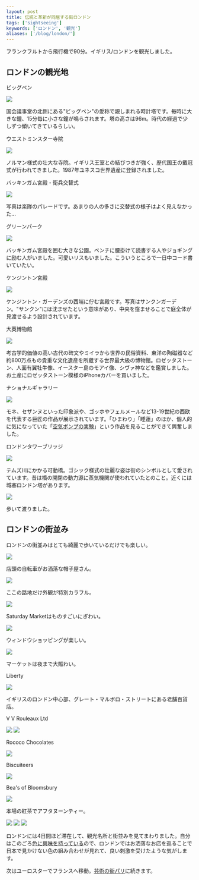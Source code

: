 ```yaml
---
layout: post
title: 伝統と革新が同居する街ロンドン
tags: ['sightseeing']
keywords: ['ロンドン', '観光']
aliases: ['/blog/london/']
---
```


フランクフルトから飛行機で90分。イギリス/ロンドンを観光しました。

## ロンドンの観光地

<p class="injection-center">ビッグベン</p>

<img src="/img/blog_london01.jpg" class="image-on-frame-small image-fade">

国会議事堂の北側にある"ビッグベン"の愛称で親しまれる時計塔です。毎時に大きな鐘、15分毎に小さな鐘が鳴らされます。塔の高さは96m。時代の経過で少しずつ傾いてきているらしい。

<p class="injection-center">ウエストミンスター寺院</p>

<img src="/img/blog_london02.jpg" class="image-on-frame image-fade">

ノルマン様式の壮大な寺院。イギリス王室との結びつきが強く、歴代国王の戴冠式が行われてきました。1987年ユネスコ世界遺産に登録されました。

<p class="injection-center">バッキンガム宮殿・衛兵交替式</p>

<img src="/img/blog_london03.jpg" class="image-on-frame image-fade">

写真は楽隊のパレードです。あまりの人の多さに交替式の様子はよく見えなかった...

<p class="injection-center">グリーンパーク</p>

<img src="/img/blog_london04.jpg" class="image-on-frame image-fade">

バッキンガム宮殿を囲む大きな公園。ベンチに腰掛けて読書する人やジョギングに励む人がいました。可愛いリスもいました。こういうところで一日中コード書いていたい。

<p class="injection-center">ケンジントン宮殿</p>

<img src="/img/blog_london05.jpg" class="image-on-frame image-fade">

ケンジントン・ガーデンズの西端に佇む宮殿です。写真はサンクンガーデン。"サンクン"には沈ませたという意味があり、中央を窪ませることで庭全体が見渡せるよう設計されています。

<p class="injection-center">大英博物館</p>

<img src="/img/blog_london06.jpg" class="image-on-frame image-fade">

考古学的価値の高い古代の碑文やミイラから世界の民俗資料、東洋の陶磁器など約800万点もの貴重な文化遺産を所蔵する世界最大級の博物館。ロゼッタストーン、人面有翼牡牛像、イースター島のモアイ像、シヴァ神などを鑑賞しました。お土産にロゼッタストーン模様のiPhoneカバーを買いました。

<p class="injection-center">ナショナルギャラリー</p>

<img src="/img/blog_london07.jpg" class="image-on-frame image-fade">

モネ、セザンヌといった印象派や、ゴッホやフェルメールなど13-19世紀の西欧を代表する巨匠の作品が展示されています。「ひまわり」「睡蓮」のほか、個人的に気になっていた「[空気ポンプの実験](http://markovlabo.net/?p=2356)」という作品を見ることができて興奮しました。

<p class="injection-center">ロンドンタワーブリッジ</p>

<img src="/img/blog_london08.jpg" class="image-on-frame image-fade">

テムズ川にかかる可動橋。ゴシック様式の壮麗な姿は街のシンボルとして愛されています。昔は橋の開閉の動力源に蒸気機関が使われていたとのこと。近くには城塞ロンドン塔があります。

<img src="/img/blog_london09.jpg" class="image-on-frame image-fade">

歩いて渡りました。

## ロンドンの街並み

ロンドンの街並みはとても綺麗で歩いているだけでも楽しい。

<img src="/img/blog_london11.jpg" class="image-on-frame image-fade">

店頭の自転車がお洒落な帽子屋さん。

<img src="/img/blog_london12.jpg" class="image-on-frame image-fade">

ここの路地だけ外観が特別カラフル。

<img src="/img/blog_london13.jpg" class="image-on-frame image-fade">

Saturday Marketはものすごいにぎわい。

<img src="/img/blog_london14.jpg" class="image-on-frame image-fade">

ウィンドウショッピングが楽しい。

<img src="/img/blog_london15.jpg" class="image-on-frame image-fade">

マーケットは夜まで大賑わい。

<p class="injection-center">Liberty</p>

<img src="/img/blog_london21.jpg" class="image-on-frame image-fade">

イギリスのロンドン中心部、グレート・マルボロ・ストリートにある老舗百貨店。

<p class="injection-center">V V Rouleaux Ltd</p>

<img src="/img/blog_london22.jpg" class="image-on-frame image-fade">

<img src="/img/blog_london22_1.jpg" class="image-on-frame image-fade">

<p class="injection-center">Rococo Chocolates</p>

<img src="/img/blog_london23.jpg" class="image-on-frame image-fade">

<p class="injection-center">Biscuiteers</p>

<img src="/img/blog_london24.jpg" class="image-on-frame image-fade">

<p class="injection-center">Bea's of Bloomsbury</p>

<img src="/img/blog_london25.jpg" class="image-on-frame image-fade">

本場の紅茶でアフタヌーンティー。

<img src="/img/blog_london31.jpg" class="image-on-frame image-fade">

<img src="/img/blog_london32.jpg" class="image-on-frame image-fade">

<img src="/img/blog_london33.jpg" class="image-on-frame image-fade">

ロンドンには4日間ほど滞在して、観光名所と街並みを見てまわりました。自分はこのごろ[色に興味を持っている](/jp/posts/Paletta/)ので、ロンドンではお洒落なお店を巡ることで日本で見かけない色の組み合わせが見れて、良い刺激を受けたような気がします。

次はユーロスターでフランスへ移動。[芸術の街パリ](/jp/posts/paris/)に続きます。
